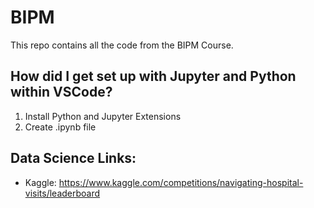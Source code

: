 # BIPM

This repo contains all the code from the BIPM Course.

## How did I get set up with Jupyter and Python within VSCode?

1. Install Python and Jupyter Extensions
2. Create .ipynb file

## Data Science Links:
- Kaggle: https://www.kaggle.com/competitions/navigating-hospital-visits/leaderboard
